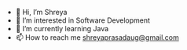 - 👋 Hi, I’m Shreya 
- 👀 I’m interested in Software Development 
- 🌱 I’m currently learning Java
- 📫 How to reach me shreyaprasadaug@gmail.com

<!---
Shreyaprasad02/Shreyaprasad02 is a ✨ special ✨ repository because its `README.md` (this file) appears on your GitHub profile.
You can click the Preview link to take a look at your changes.
--->

